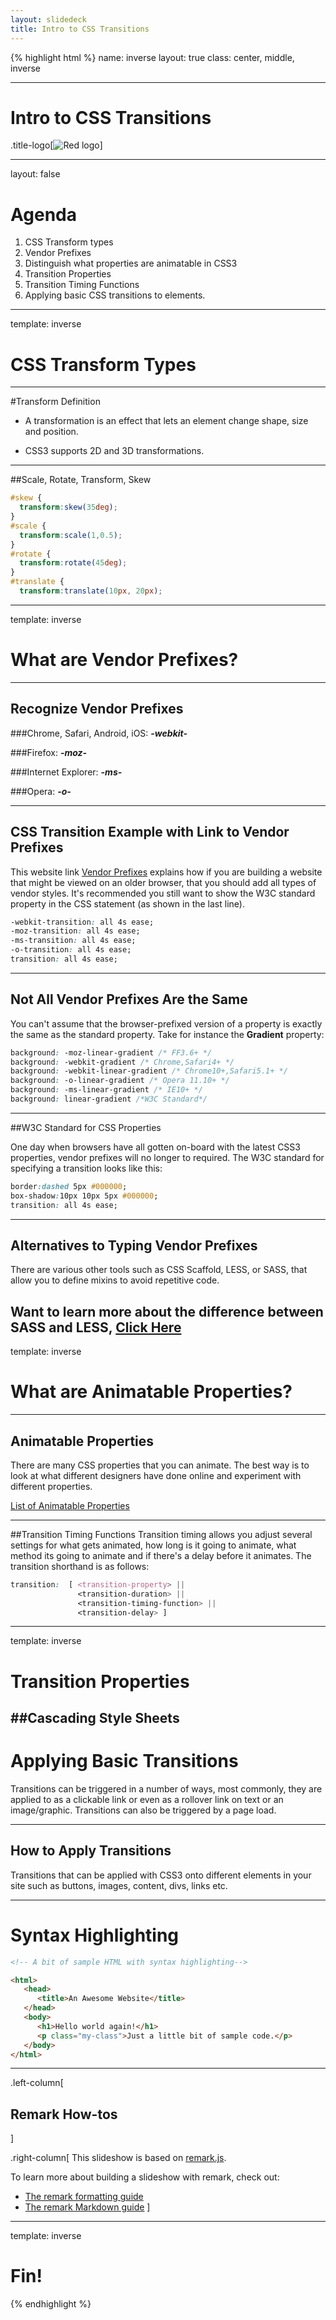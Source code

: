 ```yaml
---
layout: slidedeck
title: Intro to CSS Transitions
---
```


{% highlight html %}
name: inverse
layout: true
class: center, middle, inverse

---

# Intro to CSS Transitions

.title-logo[![Red logo](../../public/img/red-logo-white.svg)]

---
layout: false

# Agenda

1. CSS Transform types
2. Vendor Prefixes
3. Distinguish what properties are animatable in CSS3
4. Transition Properties
5. Transition Timing Functions
6. Applying basic CSS transitions to elements.


---

template: inverse

# CSS Transform Types
---
#Transform Definition
- A transformation is an effect that lets an element change shape, size and position.

- CSS3 supports 2D and 3D transformations.

---
##Scale, Rotate, Transform, Skew

```CSS
#skew {
  transform:skew(35deg);
}
#scale {
  transform:scale(1,0.5);
}
#rotate {
  transform:rotate(45deg);
}
#translate {
  transform:translate(10px, 20px);
```

---
template: inverse

# What are Vendor Prefixes?

---
## Recognize Vendor Prefixes

###Chrome, Safari, Android, iOS: ***-webkit-***

###Firefox: ***-moz-***

###Internet Explorer: ***-ms-***

###Opera: ***-o-*** 

---
## CSS Transition Example with Link to Vendor Prefixes
This website link [Vendor Prefixes](http://webdesign.about.com/od/css/a/css-vendor-prefixes.htm) explains how if you are building a website that might be viewed on an older browser, that you should add all types of vendor styles. It's recommended you still want to show the W3C standard property in the CSS statement (as shown in the last line).

```CSS
-webkit-transition: all 4s ease;
-moz-transition: all 4s ease;
-ms-transition: all 4s ease;
-o-transition: all 4s ease;
transition: all 4s ease;  

```

---
## Not All Vendor Prefixes Are the Same
You can't assume that the browser-prefixed version of a property is exactly the same as the standard property. Take for instance the **Gradient** property:

```CSS
background: -moz-linear-gradient /* FF3.6+ */
background: -webkit-gradient /* Chrome,Safari4+ */
background: -webkit-linear-gradient /* Chrome10+,Safari5.1+ */
background: -o-linear-gradient /* Opera 11.10+ */
background: -ms-linear-gradient /* IE10+ */
background: linear-gradient /*W3C Standard*/

```


---
##W3C Standard for CSS Properties

One day when browsers have all gotten on-board with the latest CSS3 properties, vendor prefixes will no longer to required. The W3C standard for specifying a transition looks like this: 

```CSS
border:dashed 5px #000000;
box-shadow:10px 10px 5px #000000;
transition: all 4s ease;

```
---
## Alternatives to Typing Vendor Prefixes
There are various other tools such as CSS Scaffold, LESS, or SASS, that allow you to define mixins to avoid repetitive code. 

Want to learn more about the difference between SASS and LESS, [Click Here](https://css-tricks.com/sass-vs-less/)
---
template: inverse

# What are Animatable Properties?

---
## Animatable Properties
There are many CSS properties that you can animate. The best way is to look at what different designers have done online and experiment with different properties.  

[List of Animatable Properties](https://developer.mozilla.org/en-US/docs/Web/CSS/CSS_animated_properties)

---
##Transition Timing Functions
Transition timing allows you adjust several settings for what gets animated, how long is it going to animate, what method its going to animate and if there's a delay before it animates. The transition shorthand is as follows:

```CSS
transition:  [ <transition-property> ||
               <transition-duration> ||
               <transition-timing-function> ||
               <transition-delay> ]

```

---


template: inverse

# Transition Properties
##Cascading Style Sheets
---

# Applying Basic Transitions
Transitions can be triggered in a number of ways, most commonly, they are applied to as a clickable link or even as a rollover link on text or an image/graphic. Transitions can also be triggered by a page load. 

---

## How to Apply Transitions
Transitions that can be applied with CSS3 onto different elements in your site such as buttons, images, content, divs, links etc.

---
# Syntax Highlighting

```html
<!-- A bit of sample HTML with syntax highlighting-->

<html>
   <head>
      <title>An Awesome Website</title>
   </head>
   <body>
      <h1>Hello world again!</h1>
      <p class="my-class">Just a little bit of sample code.</p>
   </body>
</html>
```

---

.left-column[
  ## Remark How-tos
]

.right-column[
   This slideshow is based on [remark.js](https://github.com/gnab/remark).

   To learn more about building a slideshow with remark, check out:

   - [The remark formatting guide](https://github.com/gnab/remark/wiki/Formatting)
   - [The remark Markdown guide](https://github.com/gnab/remark/wiki/Markdown)
]

---
template: inverse

# Fin!

{% endhighlight %}
